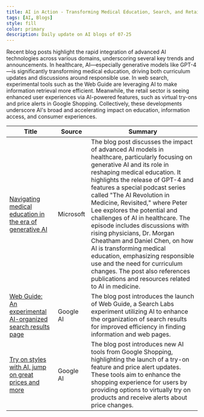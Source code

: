 ```yaml
---
title: AI in Action - Transforming Medical Education, Search, and Retail
tags: [AI, Blogs]
style: fill
color: primary
description: Daily update on AI blogs of 07-25
---
```


Recent blog posts highlight the rapid integration of advanced AI technologies across various domains, underscoring several key trends and announcements. In healthcare, AI—especially generative models like GPT-4—is significantly transforming medical education, driving both curriculum updates and discussions around responsible use. In web search, experimental tools such as the Web Guide are leveraging AI to make information retrieval more efficient. Meanwhile, the retail sector is seeing enhanced user experiences via AI-powered features, such as virtual try-ons and price alerts in Google Shopping. Collectively, these developments underscore AI's broad and accelerating impact on education, information access, and consumer experiences.

| Title | Source | Summary |
|---|---|---|
| [Navigating medical education in the era of generative AI](https://www.microsoft.com/en-us/research/podcast/navigating-medical-education-in-the-era-of-generative-ai/) | Microsoft | The blog post discusses the impact of advanced AI models in healthcare, particularly focusing on generative AI and its role in reshaping medical education. It highlights the release of GPT-4 and features a special podcast series called "The AI Revolution in Medicine, Revisited," where Peter Lee explores the potential and challenges of AI in healthcare. The episode includes discussions with rising physicians, Dr. Morgan Cheatham and Daniel Chen, on how AI is transforming medical education, emphasizing responsible use and the need for curriculum changes. The post also references publications and resources related to AI in medicine. |
| [Web Guide: An experimental AI-organized search results page](https://blog.google/products/search/web-guide-labs/) | Google AI | The blog post introduces the launch of Web Guide, a Search Labs experiment utilizing AI to enhance the organization of search results for improved efficiency in finding information and web pages. |
| [Try on styles with AI, jump on great prices and more](https://blog.google/products/shopping/back-to-school-ai-updates-try-on-price-alerts/) | Google AI | The blog post introduces new AI tools from Google Shopping, highlighting the launch of a try-on feature and price alert updates. These tools aim to enhance the shopping experience for users by providing options to virtually try on products and receive alerts about price changes. |